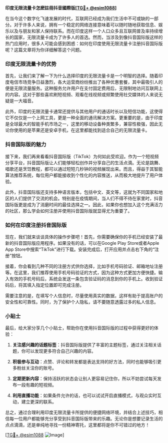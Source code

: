 **印度无限流量卡怎麽註冊抖音國際版[[TG💪+ @esim1088](https://t.me/s/esim1088)]**

在当今这个数字化飞速发展的时代，互联网已经成为我们生活中不可或缺的一部分。对于许多人来说，拥有一个稳定的网络连接意味着可以随时随地获取信息、娱乐以及与朋友和家人保持联系。而在印度这样一个人口众多且互联网普及率持续增长的国家，无限流量卡成为了许多人的首选。然而，当涉及到像抖音国际版这样的热门应用时，很多人可能会感到困惑：如何在印度使用无限流量卡注册抖音国际版呢？这篇文章将为你详细解答这个问题。

### 印度无限流量卡的优势

首先，让我们来了解一下为什么选择印度的无限流量卡是一个明智的选择。随着印度电信市场竞争日益激烈，各大运营商纷纷推出了各种优惠套餐，其中最吸引人的便是无限流量服务。这种服务允许用户在支付固定费用后，无限制地访问互联网上的内容。这对于那些喜欢刷短视频、观看在线视频或频繁使用社交媒体的人来说无疑是一大福音。

此外，印度的无限流量卡通常还提供与其他用户的通话时长以及短信功能，这使得它不仅仅是一个上网工具，更是一种全面的通讯解决方案。更重要的是，由于印度是全球最大的智能手机市场之一，这里的移动设备种类繁多，兼容性极强，因此无论你使用的是苹果还是安卓手机，在这里都能找到适合自己的无限流量卡。

### 抖音国际版的魅力

接下来，我们再来看看抖音国际版（TikTok）为何如此受欢迎。作为一个短视频分享平台，抖音国际版让人们能够轻松创作并分享自己的生活点滴。无论是跳舞、唱歌还是烹饪教程，都可以通过短短几秒钟的视频展现出来。而且，得益于其智能算法推荐系统，每位用户都能接收到个性化的内容推送，从而极大地提升了用户体验。

此外，抖音国际版还支持多种语言版本，包括中文、英文等，这就为不同国家和地区的人们提供了交流的机会。特别是在疫情期间，当人们不得不待在家里时，抖音国际版更是成为了消磨时间的最佳选择之一。因此，如果你也想加入这个充满活力的社区，那么学会如何注册并使用抖音国际版就显得尤为重要了。

### 如何在印度注册抖音国际版

现在，我们就来谈谈具体的操作步骤吧！首先，你需要确保你的手机已经安装了最新的抖音国际版应用程序。如果没有的话，可以在Google Play Store或者Apple App Store中搜索“TikTok”进行下载。安装完成后，打开应用并点击右下角的“注册”按钮。

接着，你会看到几种不同的注册方式供你选择，比如手机号码验证、邮箱地址注册等。在这里，我们推荐使用手机号码验证的方式，因为这种方式更加方便快捷。输入有效的手机号码后，系统会发送一条包含验证码的消息到你的手机上。收到验证码后，将其填入指定位置即可完成注册。

需要注意的是，在填写个人信息时，尽量使用真实的数据，这样有助于提高账户的安全性和可靠性。同时，为了保护个人隐私，请不要随意透露过多的私人信息。

### 小贴士

最后，给大家分享几个小贴士，帮助你在使用抖音国际版的过程中获得更好的体验：

1. **关注感兴趣的话题标签**：抖音国际版提供了丰富的主题标签，通过关注相关话题，你可以发现更多符合自己兴趣的内容。
   
2. **积极参与互动**：点赞、评论和转发都是表达支持的好方法，同时也能够吸引更多粉丝关注你的账号。
   
3. **定期更新内容**：保持活跃的状态会让别人更容易记住你，所以不妨尝试每天发布一段有趣的短视频。
   
4. **利用直播功能**：如果条件允许的话，也可以试试开启直播模式，与观众实时互动，建立更深的联系。

总之，通过合理利用印度无限流量卡所提供的便捷网络环境，并结合上述技巧，相信每一位用户都能够充分享受到抖音国际版带来的乐趣。无论你是想要记录生活的点点滴滴，还是单纯地寻找一份精神寄托，这里都将是你不可错过的地方！

[[TG💪+ @esim1088](https://t.me/s/esim1088) ![Image](https://i.postimg.cc/4NQfJmqS/Snipaste-2025-05-13-00-14-12.png)]